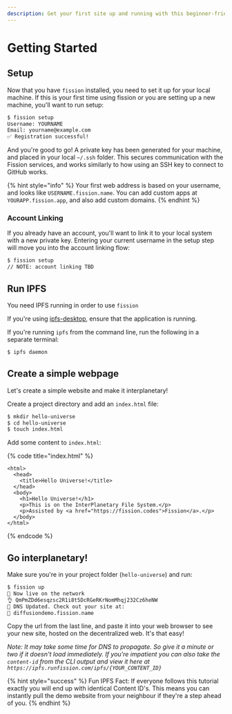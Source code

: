 ```yaml
---
description: Get your first site up and running with this beginner-friendly guide
---
```


# Getting Started

## Setup

Now that you have `fission` installed, you need to set it up for your local machine. If this is your first time using fission or you are setting up a new machine, you'll want to run setup:

```bash
$ fission setup
Username: YOURNAME
Email: yourname@example.com
✅ Registration successful!
```

And you're good to go! A private key has been generated for your machine, and placed in your local `~/.ssh` folder. This secures communication with the Fission services, and works similarly to how using an SSH key to connect to GitHub works.

{% hint style="info" %}
Your first web address is based on your username, and looks like `USERNAME.fission.name`. You can add custom apps at `YOURAPP.fission.app`, and also add custom domains.
{% endhint %}

### Account Linking

If you already have an account, you'll want to link it to your local system with a new private key. Entering your current username in the setup step will move you into the account linking flow:

```bash
$ fission setup
// NOTE: account linking TBD
```

## Run IPFS

You need IPFS running in order to use `fission` 

If you're using [ipfs-desktop](https://github.com/ipfs-shipyard/ipfs-desktop), ensure that the application is running.

If you're running `ipfs` from the command line, run the following in a separate terminal:

```bash
$ ipfs daemon
```

## Create a simple webpage

Let's create a simple website and make it interplanetary!

Create a project directory and add an `index.html` file:

```bash
$ mkdir hello-universe
$ cd hello-universe
$ touch index.html
```

Add some content to `index.html`:

{% code title="index.html" %}
```markup
<html>
  <head>
    <title>Hello Universe!</title>
  </head>
  <body>
    <h1>Hello Universe!</h1>
    <p>This is on the InterPlanetary File System.</p>
    <p>Assisted by <a href="https://fission.codes">Fission</a>.</p>
  </body>
</html>
```
{% endcode %}

## Go interplanetary!

Make sure you're in your project folder \(`hello-universe`\) and run:

```bash
$ fission up
🚀 Now live on the network
👌 QmPmZDd6esqzsc2R1i8t5DcRGeRKrNomMhqj232Cz6heNW
📝 DNS Updated. Check out your site at:
🔗 diffusiondemo.fission.name
```

Copy the url from the last line, and paste it into your web browser to see your new site, hosted on the decentralized web. It's that easy!

_Note: It may take some time for DNS to propagate. So give it a minute or two if it doesn't load immediately. If you're impatient you can also take the `content-id` from the CLI output and view it here at `https://ipfs.runfission.com/ipfs/{YOUR_CONTENT_ID}`_

{% hint style="success" %}
Fun IPFS Fact: If everyone follows this tutorial exactly you will end up with identical Content ID's. This means you can instantly pull the demo website from your neighbour if they're a step ahead of you.
{% endhint %}


